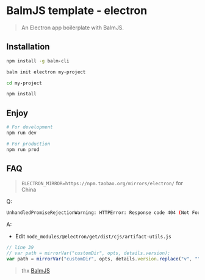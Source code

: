 # BalmJS template - electron

> An Electron app boilerplate with BalmJS.

## Installation

```sh
npm install -g balm-cli

balm init electron my-project

cd my-project

npm install

```

## Enjoy

```sh
# For development
npm run dev

# For production
npm run prod
```

## FAQ

> `ELECTRON_MIRROR=https://npm.taobao.org/mirrors/electron/` for China

Q:

```sh
UnhandledPromiseRejectionWarning: HTTPError: Response code 404 (Not Found)
```

A:

- Edit `node_modules/@electron/get/dist/cjs/artifact-utils.js`

```js
// line 39
// var path = mirrorVar("customDir", opts, details.version);
var path = mirrorVar("customDir", opts, details.version.replace("v", ""));
```

> thx [BalmJS](https://balmjs.com/)
